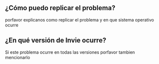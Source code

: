  ## ¿Cómo puedo replicar el problema?
 porfavor explicanos como replicar el problema y en que sistema operativo ocurre
 ## ¿En qué versión de Invie ocurre?
 Si este problema ocurre en todas las versiones porfavor tambien mencionarlo
